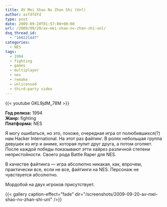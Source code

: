```yaml
---
title: AV Mei Shao Nv Zhan Shi (Unl)
author: asfdfdfd
type: post
date: 2009-09-20T01:57:00+00:00
url: /2009/09/20/av-mei-shao-nv-zhan-shi-unl/
dsq_thread_id:
  - "160221447"
categories:
  - NES
tags:
  - 1994
  - fighting
  - games
  - multiplayer
  - nes
  - remake
  - unlicensed
  - third-party video
---
```

{{< youtube GKL9jdM_78M >}}

**Год релиза:** 1994  
**Жанр:** fighting  
**Платформа:** NES

Я могу ошибаться, но это, похоже, очередная игра от полюбившихся(?) нам Hacker International. На этот раз файтинг. В ролях небольшая группа девушек из игр и аниме, которая лупит друг друга, а потом оголяет. После каждой победы показывают этти хайрез различной степени непристойности. Своего рода Battle Raper для NES.

В качестве файтинга — игра абсолютно никакая, как, впрочем, практически все, если не все, файтинги на NES. Персонаж не чувствуется абсолютно.

Мордобой на двух игроков присутствует.

<!--more-->

{{< gallery caption-effect="fade" dir="/screenshots/2009-09-20-av-mei-shao-nv-zhan-shi-unl" />}}
